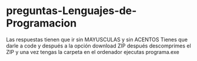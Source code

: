 # preguntas-Lenguajes-de-Programacion
Las respuestas tienen que ir sin MAYUSCULAS y sin ACENTOS
Tienes que darle a code y después a la opción download ZIP
después descomprimes el ZIP
y una vez tengas la carpeta en el ordenador ejecutas programa.exe
